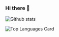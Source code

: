 ### Hi there 👋

![Github stats](https://github-readme-stats.vercel.app/api?username=Resaw-git&theme=midnight-purple&show_icons=true&count_private=true)

![Top Languages Card](https://github-readme-stats.vercel.app/api/top-langs/?username=Resaw-git&theme=midnight-purple&layout=compact)

<!--
**Resaw-git/Resaw-git** is a ✨ _special_ ✨ repository because its `README.md` (this file) appears on your GitHub profile.

Here are some ideas to get you started:

- 🔭 I’m currently working on ...
- 🌱 I’m currently learning ...
- 👯 I’m looking to collaborate on ...
- 🤔 I’m looking for help with ...
- 💬 Ask me about ...
- 📫 How to reach me: ...
- 😄 Pronouns: ...
- ⚡ Fun fact: ...
-->
